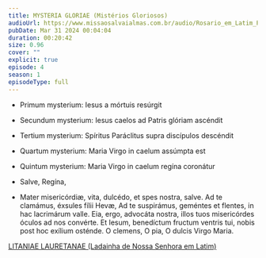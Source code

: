 ```yaml
---
title: MYSTERIA GLORIAE (Mistérios Gloriosos)
audioUrl: https://www.missaosalvaialmas.com.br/audio/Rosario_em_Latim_Papa_Bento_XVI_Gloriosos.mp3
pubDate: Mar 31 2024 00:04:04
duration: 00:20:42
size: 0.96
cover: ""
explicit: true
episode: 4
season: 1
episodeType: full
---
```


  - Primum mysterium: Iesus a mórtuis resúrgit
  
  - Secundum mysterium: Iesus caelos ad Patris glóriam ascéndit
  
  - Tertium mysterium: Spíritus Paráclitus supra discípulos descéndit
  
  - Quartum mysterium: Maria Virgo in caelum assúmpta est
  
  - Quintum mysterium: Maria Virgo in caelum regína coronátur
  
  - Salve, Regína,
  
  - Mater misericórdiæ, vita, dulcédo, et spes nostra, salve. Ad te clamámus, éxsules fílii Hevæ, Ad te suspirámus, geméntes et flentes, in hac lacrimárum valle. Eia, ergo, advocáta nostra, illos tuos misericórdes óculos ad nos convérte. Et Iesum, benedíctum fructum ventris tui, nobis post hoc exílium osténde. O clemens, O pia, O dulcis Virgo Maria.
  
<div class="text-center mt-16">
  <a class="btn btn-accent mt-9" href="/episode/03post">LITANIAE LAURETANAE (Ladainha de Nossa Senhora em Latim)</a>
</div>